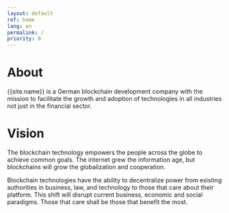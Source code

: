 ```yaml
---
layout: default
ref: home
lang: en
permalink: /
priority: 0
---
```


# About

{{site.name}} is a German blockchain development company with the
mission to facilitate the growth and adoption of technologies in all
industries not just in the financial sector.

# Vision

The blockchain technology empowers the people across the globe to
achieve common goals. The internet grew the information age, but
blockchains will grow the globalization and cooperation.

Blockchain technologies have the ability to decentralize power from
existing authorities in business, law, and technology to those that care
about their platform. This shift will disrupt current business, economic
and social paradigms. Those that care shall be those that benefit the
most.
